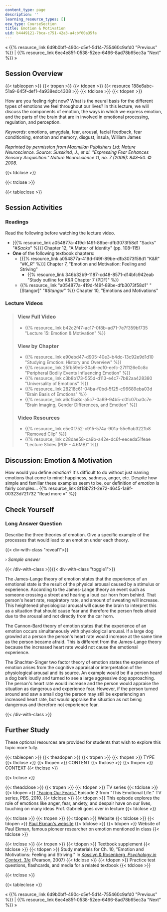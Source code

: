 ```yaml
---
content_type: page
description: ''
learning_resource_types: []
ocw_type: CourseSection
title: Emotion & Motivation
uid: b4449121-7bca-c751-42a3-a4cbf60a35fa
---
```


« {{% resource_link 6d9b0bff-490c-c5ef-5d14-755460c9afd0 "Previous" %}} | {{% resource_link 6ec4e85f-0538-52ee-6466-8ad78b65ec3a "Next" %}} »

Session Overview
----------------

{{< tableopen >}}
{{< tropen >}}
{{< tdopen >}}
{{< resource 188e6abc-51a9-645f-def1-4a938edc4308 >}}
{{< tdclose >}}
{{< tdopen >}}


How are you feeling right now? What is the neural basis for the different types of emotions we feel throughout our lives? In this lecture, we will discuss the components of emotion, the ways in which we express emotion, and the parts of the brain that are in involved in emotional processing, regulation, and perception.

_Keywords_: emotions, amygdala, fear, arousal, facial feedback, fear conditioning, emotion and memory, disgust, insula, William James

_Reprinted by permission from Macmillan Publishers Ltd: Nature Neuroscience. Source: Susskind, J., et al. "Expressing Fear Enhances Sensory Acquisition." Nature Neuroscience 11, no. 7 (2008): 843–50. © 2008._


{{< tdclose >}}

{{< trclose >}}

{{< tableclose >}}

Session Activities
------------------

### Readings

Read the following before watching the lecture video.

*   \[{{% resource_link a054877a-419d-f49f-89be-dfb3073f58d1 "Sacks" "#_Sacks_" %}}\] Chapter 12, "A Matter of Identity" (pp. 108–115)
*   **One** of the following textbook chapters:
    *   \[{{% resource_link a054877a-419d-f49f-89be-dfb3073f58d1 "K&R" "#_K_R_" %}}\] Chapter 7, "Emotion and Motivation: Feeling and Striving"
        *   {{% resource_link 346b32b9-1187-cd48-8571-d14bfc942eab "Study outline for K&R Chapter 7 (PDF)" %}}
    *   {{% resource_link "a054877a-419d-f49f-89be-dfb3073f58d1" "\[Stangor\]" "#_Stangor_" %}} Chapter 10, "Emotions and Motivations"

### Lecture Videos

> ### View Full Video
> 
> *   {{% resource_link b42c2f47-ac17-0f8b-ad71-7e7f359bf735 "Lecture 15: Emotion & Motivation" %}}
> 
> ### View by Chapter
> 
> *   {{% resource_link e90ebd47-d905-40e3-b4dc-13c92e9d1d10 "Studying Emotion: History and Overview" %}}
> *   {{% resource_link 25fb59e5-30a6-ecf0-eefc-27ff126e0c8c "Peripheral Bodily Events Influencing Emotion" %}}
> *   {{% resource_link c3b8b173-555d-d113-e4c7-7b82aa428380 "Universality of Emotions" %}}
> *   {{% resource_link 28218c61-04ba-f0bd-5f25-c96689eba03d "Brain Basis of Emotions" %}}
> *   {{% resource_link a6cf5a8c-a5c7-0a69-94b5-c0fc07ba0c7e "Brain Imaging, Gender Differences, and Emotion" %}}
> 
> ### Video Resources
> 
> *   {{% resource_link e5e0f752-c915-574a-901a-55e9ab3221b8 "Removed Clip" %}}
> *   {{% resource_link c28dae58-ca9b-a42e-dc6f-eeceda51feae "Lecture Slides (PDF - 4.6MB)" %}}

Discussion: Emotion & Motivation
--------------------------------

How would you define _emotion_? It's difficult to do without just naming emotions that come to mind: happiness, sadness, anger, etc. Despite how simple and familiar these examples seem to be, our definition of _emotion_ is fairly complex… {{% resource_link 8f18b72f-2e72-4645-1a9f-00323d721732 "Read more »" %}}

Check Yourself
--------------

### Long Answer Question

Describe the three theories of emotion. Give a specific example of the processes that would lead to an emotion under each theory.

{{< div-with-class "reveal1">}}

› _Sample answer_

{{< /div-with-class >}}{{< div-with-class "toggle1">}}

The James-Lange theory of emotion states that the experience of an emotional state is the result of the physical arousal caused by a stimulus or experience. According to the James-Lange theory an event such as someone crossing a street and hearing a loud car horn from behind. That person's heart rate, respiratory rate, and amount of sweating will increase. This heightened physiological arousal will cause the brain to interpret this as a situation that should cause fear and therefore the person feels afraid due to the arousal and not directly from the car horn.

The Cannon-Bard theory of emotion states that the experience of an emotion occurs simultaneously with physiological arousal. If a large dog growled at a person the person's heart rate would increase at the same time as the person became afraid. This is different from the James-Lange theory because the increased heart rate would not cause the emotional experience.

The Shachter-Singer two factor theory of emotion states the experience of emotion arises from the cognitive appraisal or interpretation of the physiological arousal and its source. An example would be if a person heard a dog bark loudly and turned to see a large aggressive dog approaching. The person's heart rate would increase and the person would appraise the situation as dangerous and experience fear. However, if the person turned around and saw a small dog the person may still be experiencing an increased heart rate, but would appraise the situation as not being dangerous and therefore not experience fear.

{{< /div-with-class >}}

Further Study
-------------

These optional resources are provided for students that wish to explore this topic more fully.

{{< tableopen >}}
{{< theadopen >}}
{{< tropen >}}
{{< thopen >}}
TYPE
{{< thclose >}}
{{< thopen >}}
CONTENT
{{< thclose >}}
{{< thopen >}}
CONTEXT
{{< thclose >}}

{{< trclose >}}

{{< theadclose >}}
{{< tropen >}}
{{< tdopen >}}
TV series
{{< tdclose >}}
{{< tdopen >}}
["Facing Our Fears."](http://www.pbs.org/thisemotionallife/series/episodes/2) Episode 2 from "This Emotional Life." TV series, PBS, 2010.
{{< tdclose >}}
{{< tdopen >}}
This episode explores the role of emotions like anger, fear, anxiety, and despair have on our lives, touching on many ideas Prof. Gabrieli goes over in lecture
{{< tdclose >}}

{{< trclose >}}
{{< tropen >}}
{{< tdopen >}}
Website
{{< tdclose >}}
{{< tdopen >}}
[Paul Ekman's website](http://www.paulekman.com/)
{{< tdclose >}}
{{< tdopen >}}
Website of Paul Ekman, famous pioneer researcher on emotion mentioned in class
{{< tdclose >}}

{{< trclose >}}
{{< tropen >}}
{{< tdopen >}}
Textbook supplement
{{< tdclose >}}
{{< tdopen >}}
Study materials for Ch. 10, "Emotion and Motivations: Feeling and Striving." In [Kosslyn & Rosenberg, _Psychology in Context_, 3/e](http://www.pearsonhighered.com/educator/product/Fundamentals-of-Psychology-in-Context/9780205507573.page) (Pearson, 2007)
{{< tdclose >}}
{{< tdopen >}}
Practice test questions, flashcards, and media for a related textbook
{{< tdclose >}}

{{< trclose >}}

{{< tableclose >}}

« {{% resource_link 6d9b0bff-490c-c5ef-5d14-755460c9afd0 "Previous" %}} | {{% resource_link 6ec4e85f-0538-52ee-6466-8ad78b65ec3a "Next" %}} »